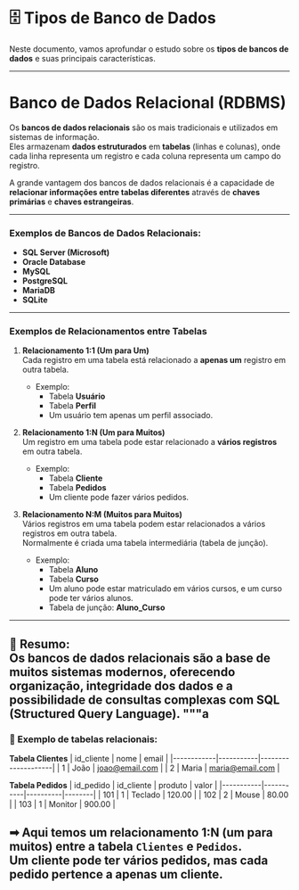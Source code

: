 # 🗄️ Tipos de Banco de Dados

Neste documento, vamos aprofundar o estudo sobre os **tipos de bancos de dados** e suas principais características.  

---
# Banco de Dados Relacional (RDBMS)

Os **bancos de dados relacionais** são os mais tradicionais e utilizados em sistemas de informação.  
Eles armazenam **dados estruturados** em **tabelas** (linhas e colunas), onde cada linha representa um registro e cada coluna representa um campo do registro.  

A grande vantagem dos bancos de dados relacionais é a capacidade de **relacionar informações entre tabelas diferentes** através de **chaves primárias** e **chaves estrangeiras**.

---

### Exemplos de Bancos de Dados Relacionais:
- **SQL Server (Microsoft)**
- **Oracle Database**
- **MySQL**
- **PostgreSQL**
- **MariaDB**
- **SQLite**

---

### Exemplos de Relacionamentos entre Tabelas

1. **Relacionamento 1:1 (Um para Um)**  
   Cada registro em uma tabela está relacionado a **apenas um** registro em outra tabela.  
   - Exemplo:  
     - Tabela **Usuário**  
     - Tabela **Perfil**  
     - Um usuário tem apenas um perfil associado.

2. **Relacionamento 1:N (Um para Muitos)**  
   Um registro em uma tabela pode estar relacionado a **vários registros** em outra tabela.  
   - Exemplo:  
     - Tabela **Cliente**  
     - Tabela **Pedidos**  
     - Um cliente pode fazer vários pedidos.

3. **Relacionamento N:M (Muitos para Muitos)**  
   Vários registros em uma tabela podem estar relacionados a vários registros em outra tabela.  
   Normalmente é criada uma tabela intermediária (tabela de junção).  
   - Exemplo:  
     - Tabela **Aluno**  
     - Tabela **Curso**  
     - Um aluno pode estar matriculado em vários cursos, e um curso pode ter vários alunos.  
     - Tabela de junção: **Aluno_Curso**

---

📌 **Resumo:**  
Os bancos de dados relacionais são a base de muitos sistemas modernos, oferecendo organização, integridade dos dados e a possibilidade de consultas complexas com **SQL (Structured Query Language)**.
"""a
---

### 🔹 Exemplo de tabelas relacionais:

**Tabela Clientes**
| id_cliente | nome       | email              |
|------------|-----------|--------------------|
| 1          | João      | joao@email.com     |
| 2          | Maria     | maria@email.com    |

**Tabela Pedidos**
| id_pedido | id_cliente | produto   | valor  |
|-----------|-----------|----------|--------|
| 101       | 1         | Teclado  | 120.00 |
| 102       | 2         | Mouse    | 80.00  |
| 103       | 1         | Monitor  | 900.00 |

➡ Aqui temos um **relacionamento 1:N (um para muitos)** entre a tabela `Clientes` e `Pedidos`.  
Um cliente pode ter **vários pedidos**, mas cada pedido pertence a apenas **um cliente**.
--- 
